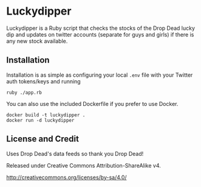 # Luckydipper
Luckydipper is a Ruby script that checks the stocks of the Drop Dead lucky dip and updates on twitter accounts (separate for guys and girls) if there is any new stock available.

## Installation
Installation is as simple as configuring your local `.env` file with your Twitter auth tokens/keys and running
```
ruby ./app.rb
```

You can also use the included Dockerfile if you prefer to use Docker.
```
docker build -t luckydipper .
docker run -d luckydipper
```

## License and Credit
Uses Drop Dead's data feeds so thank you Drop Dead!

Released under Creative Commons Attribution-ShareAlike v4.

http://creativecommons.org/licenses/by-sa/4.0/
